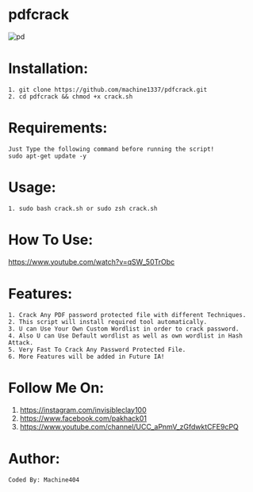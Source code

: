 # pdfcrack

![pd](https://user-images.githubusercontent.com/82051128/128002868-a34e694d-348b-4be9-ab47-50b806bddb53.png)

# Installation:
    1. git clone https://github.com/machine1337/pdfcrack.git
    2. cd pdfcrack && chmod +x crack.sh
    
# Requirements:
    Just Type the following command before running the script!
    sudo apt-get update -y
    
# Usage:
    1. sudo bash crack.sh or sudo zsh crack.sh
    
# How To Use:
   https://www.youtube.com/watch?v=qSW_50TrObc
# Features:
    1. Crack Any PDF password protected file with different Techniques.
    2. This script will install required tool automatically.
    3. U can Use Your Own Custom Wordlist in order to crack password.
    4. Also U can Use Default wordlist as well as own wordlist in Hash Attack.
    5. Very Fast To Crack Any Password Protected File.
    6. More Features will be added in Future IA!
    
# Follow Me On:
   1. https://instagram.com/invisibleclay100
   2. https://www.facebook.com/pakhack01
   3. https://www.youtube.com/channel/UCC_aPnmV_zGfdwktCFE9cPQ
   
# Author:
    Coded By: Machine404
